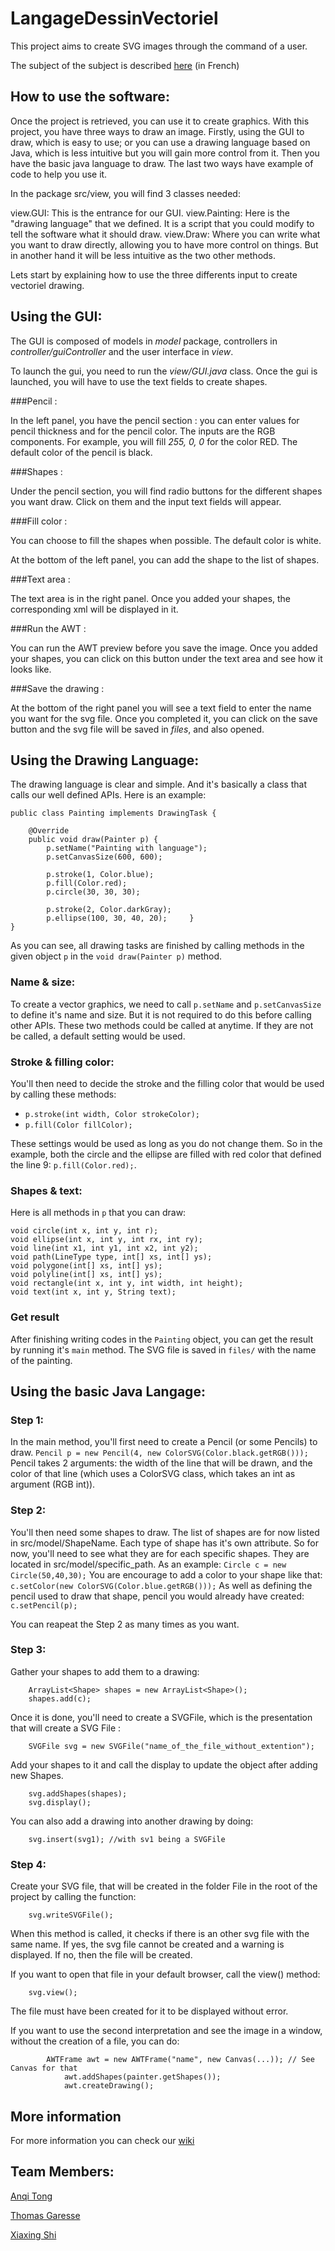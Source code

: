 # LangageDessinVectoriel

This project aims to create SVG images through the command of a user.

The subject of the subject is described [here](http://www.grall.name/teaching/softwareArchitecture/2016/project_vectorGraphics.html) (in French)

## How to use the software:

Once the project is retrieved, you can use it to create graphics. With this project, you have three ways to draw an image. Firstly, using the GUI to draw, which is easy to use; or you can use a drawing language based on Java, which is less intuitive but you will gain more control from it. Then you have the basic java language to draw.
The last two ways have example of code to help you use it.

In the package src/view, you will find 3 classes needed:

view.GUI: This is the entrance for our GUI.
view.Painting: Here is the "drawing language" that we defined. It is a script that you could modify to tell the software what it should draw.
view.Draw: Where you can write what you want to draw directly, allowing you to have more control on things. But in another hand it will be less intuitive as the two other methods.

Lets start by explaining how to use the three differents input to create vectoriel drawing.

## Using the GUI:

The GUI is composed of models in *model* package, controllers in *controller/guiController* and the user interface in *view*.

To launch the gui, you need to run the *view/GUI.java* class.
Once the gui is launched, you will have to use the text fields to create shapes.


###Pencil : 

In the left panel, you have the pencil section : you can enter values for pencil thickness and for the pencil color. The inputs are the RGB components. For example, you will fill *255, 0, 0* for the color RED.
The default color of the pencil is black.


###Shapes : 

Under the pencil section, you will find radio buttons for the different shapes you want draw. Click on them and the input text fields will appear. 

###Fill color : 

You can choose to fill the shapes when possible. The default color is white.

At the bottom of the left panel, you can add the shape to the list of shapes.


###Text area :

The text area is in the right panel. Once you added your shapes, the corresponding xml will be displayed in it. 

###Run the AWT : 

You can run the AWT preview before you save the image. Once you added your shapes, you can click on this button under the text area and see how it looks like.

###Save the drawing : 

At the bottom of the right panel you will see a text field to enter the name you want for the svg file. Once you completed it, you can click on the save button and the svg file will be saved in *files*, and also opened.


## Using the Drawing Language:

The drawing language is clear and simple. And it's basically a class that calls our well defined APIs. Here is an example: 

	public class Painting implements DrawingTask {

	    @Override
	    public void draw(Painter p) {
	        p.setName("Painting with language");
	        p.setCanvasSize(600, 600);
	
	        p.stroke(1, Color.blue);
	        p.fill(Color.red);
	        p.circle(30, 30, 30);
	
	        p.stroke(2, Color.darkGray);
	        p.ellipse(100, 30, 40, 20);	    }
	}

As you can see, all drawing tasks are finished by calling methods in the given object `p` in the `void draw(Painter p)` method.

### Name & size:
To create a vector graphics, we need to call `p.setName` and `p.setCanvasSize` to define it's name and size. But it is not required to do this before calling other APIs. These two methods could be called at anytime. If they are not be called, a default setting would be used.

### Stroke & filling color:
You'll then need to decide the stroke and the filling color that would be used by calling these methods:

- `p.stroke(int width, Color strokeColor);`
- `p.fill(Color fillColor);`

These settings would be used as long as you do not change them. So in the example, both the circle and the ellipse are filled with red color that defined the line 9: `p.fill(Color.red);`.

### Shapes & text:
Here is all methods in `p` that you can draw: 

    void circle(int x, int y, int r);
    void ellipse(int x, int y, int rx, int ry);
    void line(int x1, int y1, int x2, int y2);
    void path(LineType type, int[] xs, int[] ys);
    void polygone(int[] xs, int[] ys);
    void polyline(int[] xs, int[] ys);
    void rectangle(int x, int y, int width, int height);
    void text(int x, int y, String text);
    
### Get result
After finishing writing codes in the `Painting` object, you can get the result by running it's `main` method. The SVG file is saved in `files/` with the name of the painting.

## Using the basic Java Langage:

### Step 1:
In the main method, you'll first need to create a Pencil (or some Pencils) to draw.
`Pencil p = new Pencil(4, new ColorSVG(Color.black.getRGB()));`
Pencil takes 2 arguments: the width of the line that will be drawn, and the color of that line (which uses a ColorSVG class, which takes an int as argument (RGB int)).

### Step 2:
You'll then need some shapes to draw.
The list of shapes are for now listed in src/model/ShapeName.
Each type of shape has it's own attribute. So for now, you'll need to see what they are for each specific shapes.
They are located in src/model/specific_path.
As an example: `Circle c = new Circle(50,40,30);`
You are encourage to add a color to your shape like that: `c.setColor(new ColorSVG(Color.blue.getRGB()));`
As well as defining the pencil used to draw that shape, pencil you would already have created: `c.setPencil(p);`

You can reapeat the Step 2 as many times as you want.

### Step 3:
Gather your shapes to add them to a drawing:

		ArrayList<Shape> shapes = new ArrayList<Shape>();
		shapes.add(c);

Once it is done, you'll need to create a SVGFile, which is the presentation that will create a SVG File :

		SVGFile svg = new SVGFile("name_of_the_file_without_extention");
		
Add your shapes to it and call the display to update the object after adding new Shapes.

		svg.addShapes(shapes);
		svg.display();

You can also add a drawing into another drawing by doing:

		svg.insert(svg1); //with sv1 being a SVGFile
		

### Step 4:
Create your SVG file, that will be created in the folder File in the root of the project by calling the function:

		svg.writeSVGFile();
		
When this method is called, it checks if there is an other svg file with the same name. If yes, the svg file cannot be created and a warning is displayed. If no, then the file will be created.

If you want to open that file in your default browser, call the view() method:

		svg.view();
		
The file must have been created for it to be displayed without error.

If you want to use the second interpretation and see the image in a window, without the creation of a file, you can do:

	    	AWTFrame awt = new AWTFrame("name", new Canvas(...)); // See Canvas for that
            	awt.addShapes(painter.getShapes());
            	awt.createDrawing();


## More information

For more information you can check our [wiki](https://github.com/anqitong/LangageDessinVectoriel/wiki)

## Team Members:

[Anqi Tong](https://github.com/anqitong)

[Thomas Garesse](https://github.com/Thomas-dot-G)

[Xiaxing Shi](https://github.com/starsasumi)
